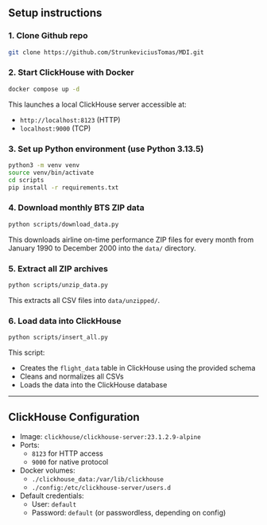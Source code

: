 ## Setup instructions

### 1. Clone Github repo
```bash
git clone https://github.com/StrunkeviciusTomas/MDI.git
```



### 2. Start ClickHouse with Docker

```bash
docker compose up -d
```

This launches a local ClickHouse server accessible at:

- `http://localhost:8123` (HTTP)
- `localhost:9000` (TCP)

### 3. Set up Python environment (use Python 3.13.5)

```bash
python3 -m venv venv
source venv/bin/activate
cd scripts
pip install -r requirements.txt
```

### 4. Download monthly BTS ZIP data

```bash
python scripts/download_data.py
```

This downloads airline on-time performance ZIP files for every month from January 1990 to December 2000 into the `data/` directory.

### 5. Extract all ZIP archives

```bash
python scripts/unzip_data.py
```

This extracts all CSV files into `data/unzipped/`.

### 6. Load data into ClickHouse

```bash
python scripts/insert_all.py
```

This script:
- Creates the `flight_data` table in ClickHouse using the provided schema
- Cleans and normalizes all CSVs
- Loads the data into the ClickHouse database


---

## ClickHouse Configuration

- Image: `clickhouse/clickhouse-server:23.1.2.9-alpine`
- Ports:
  - `8123` for HTTP access
  - `9000` for native protocol
- Docker volumes:
  - `./clickhouse_data:/var/lib/clickhouse`
  - `./config:/etc/clickhouse-server/users.d`
- Default credentials:
  - User: `default`
  - Password: `default` (or passwordless, depending on config)

